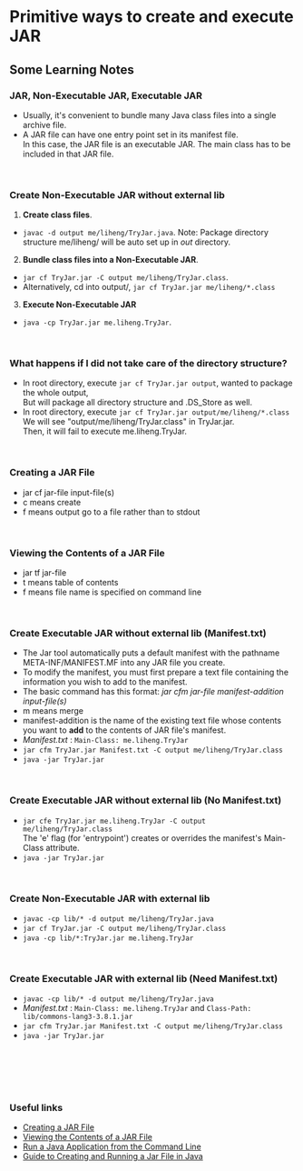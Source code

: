 # Primitive ways to create and execute JAR 


## Some Learning Notes ##

### JAR, Non-Executable JAR, Executable JAR ###
* Usually, it's convenient to bundle many Java class files into a single archive file.
* A JAR file can have one entry point set in its manifest file.   
In this case, the JAR file is an executable JAR. 
The main class has to be included in that JAR file.

&nbsp;

### Create Non-Executable JAR without external lib ###
1. **Create class files**.
* `javac -d output me/liheng/TryJar.java`. Note: Package directory structure me/liheng/ will be auto set up in *out* directory. 
2. **Bundle class files into a Non-Executable JAR**.
* `jar cf TryJar.jar -C output me/liheng/TryJar.class`. 
* Alternatively, cd into output/, `jar cf TryJar.jar me/liheng/*.class`
3. **Execute Non-Executable JAR**
* `java -cp TryJar.jar me.liheng.TryJar`.

&nbsp;

### What happens if I did not take care of the directory structure? ###
* In root directory, execute `jar cf TryJar.jar output`, wanted to package the whole output,   
  But will package all directory structure and .DS_Store as well. 
* In root directory, execute `jar cf TryJar.jar output/me/liheng/*.class`  
  We will see "output/me/liheng/TryJar.class" in TryJar.jar.  
  Then, it will fail to execute me.liheng.TryJar.

&nbsp;

### Creating a JAR File ###
* jar cf jar-file input-file(s)
* c means create
* f means output go to a file rather than to stdout

&nbsp;

### Viewing the Contents of a JAR File ###
* jar tf jar-file
* t means table of contents
* f means file name is specified on command line

&nbsp;

### Create Executable JAR without external lib (Manifest.txt) ###
* The Jar tool automatically puts a default manifest with the pathname META-INF/MANIFEST.MF into any JAR file you create.
* To modify the manifest, you must first prepare a text file containing the information you wish to add to the manifest.
* The basic command has this format:   _jar cfm jar-file manifest-addition input-file(s)_
* m means merge
* manifest-addition is the name of the existing text file whose contents you want to **add** to the contents of JAR file's manifest.
* _Manifest.txt_ : `Main-Class: me.liheng.TryJar`
* `jar cfm TryJar.jar Manifest.txt -C output me/liheng/TryJar.class`
* `java -jar TryJar.jar`

&nbsp;

### Create Executable JAR without external lib (No Manifest.txt) ###
* `jar cfe TryJar.jar me.liheng.TryJar -C output me/liheng/TryJar.class`  
  The 'e' flag (for 'entrypoint') creates or overrides the manifest's Main-Class attribute. 
* `java -jar TryJar.jar`

&nbsp;

### Create Non-Executable JAR with external lib ###
* `javac -cp lib/* -d output me/liheng/TryJar.java`
* `jar cf TryJar.jar -C output me/liheng/TryJar.class`
* `java -cp lib/*:TryJar.jar me.liheng.TryJar`

&nbsp;

### Create Executable JAR with external lib (Need Manifest.txt) ###
* `javac -cp lib/* -d output me/liheng/TryJar.java`
* _Manifest.txt_ : `Main-Class: me.liheng.TryJar` and `Class-Path: lib/commons-lang3-3.8.1.jar`
* `jar cfm TryJar.jar Manifest.txt -C output me/liheng/TryJar.class`
* `java -jar TryJar.jar`

&nbsp;

&nbsp;
----
### Useful links ###
* [Creating a JAR File](https://docs.oracle.com/javase/tutorial/deployment/jar/build.html)
* [Viewing the Contents of a JAR File](https://docs.oracle.com/javase/tutorial/deployment/jar/view.html)
* [Run a Java Application from the Command Line](https://www.baeldung.com/java-run-jar-with-arguments)
* [Guide to Creating and Running a Jar File in Java](https://www.baeldung.com/java-create-jar)
